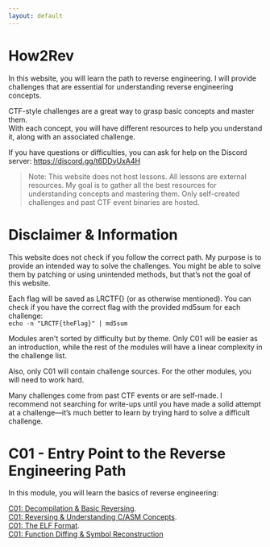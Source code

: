 ```yaml
---
layout: default
---
```


# How2Rev

In this website, you will learn the path to reverse engineering. I will provide challenges that are essential for understanding reverse engineering concepts.

CTF-style challenges are a great way to grasp basic concepts and master them.  
With each concept, you will have different resources to help you understand it, along with an associated challenge.

If you have questions or difficulties, you can ask for help on the Discord server: https://discord.gg/t6DDyUxA4H

> Note: This website does not host lessons. All lessons are external resources. My goal is to gather all the best resources for understanding concepts and mastering them. Only self-created challenges and past CTF event binaries are hosted.

# Disclaimer & Information

This website does not check if you follow the correct path. My purpose is to provide an intended way to solve the challenges. You might be able to solve them by patching or using unintended methods, but that’s not the goal of this website.

Each flag will be saved as LRCTF{} (or as otherwise mentioned).
You can check if you have the correct flag with the provided md5sum for each challenge:  
`echo -n "LRCTF{theFlag}" | md5sum`

Modules aren't sorted by difficulty but by theme. Only C01 will be easier as an introduction, while the rest of the modules will have a linear complexity in the challenge list.

Also, only C01 will contain challenge sources.
For the other modules, you will need to work hard.

Many challenges come from past CTF events or are self-made. I recommend not searching for write-ups until you have made a solid attempt at a challenge—it’s much better to learn by trying hard to solve a difficult challenge.

# C01 - Entry Point to the Reverse Engineering Path

In this module, you will learn the basics of reverse engineering:

[C01: Decompilation & Basic Reversing](/pages/C01/introduction.md).  
[C01: Reversing & Understanding C/ASM Concepts](/pages/C01/c.md).  
[C01: The ELF Format](/pages/C01/elf.md).  
[C01: Function Diffing & Symbol Reconstruction](/pages/C01/diffing.md)

